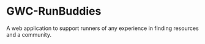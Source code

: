 # GWC-RunBuddies
A web application to support runners of any experience in finding resources and a community.
